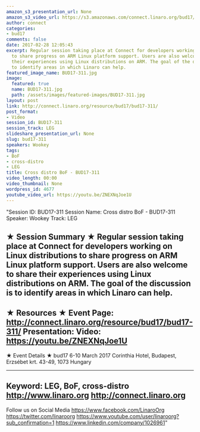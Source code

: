 ```yaml
---
amazon_s3_presentation_url: None
amazon_s3_video_url: https://s3.amazonaws.com/connect.linaro.org/bud17/Videos/Wednesday/Bud17-311%20Cross%20distro%20BoF.mp4
author: connect
categories:
- bud17
comments: false
date: 2017-02-28 12:05:43
excerpt: Regular session taking place at Connect for developers working on Linux distributions
  to share progress on ARM Linux platform support. Users are also welcome to share
  their experiences using Linux distributions on ARM. The goal of the discussion is
  to identify areas in which Linaro can help.
featured_image_name: BUD17-311.jpg
image:
  featured: true
  name: BUD17-311.jpg
  path: /assets/images/featured-images/BUD17-311.jpg
layout: post
link: http://connect.linaro.org/resource/bud17/bud17-311/
post_format:
- Video
session_id: BUD17-311
session_track: LEG
slideshare_presentation_url: None
slug: bud17-311
speakers: Wookey
tags:
- BoF
- cross-distro
- LEG
title: Cross distro BoF - BUD17-311
video_length: 00:00
video_thumbnail: None
wordpress_id: 4677
youtube_video_url: https://youtu.be/ZNEXNqJoe1U
---
```


"Session ID: BUD17-311
Session Name: Cross distro BoF - BUD17-311
Speaker: Wookey
Track: LEG


★ Session Summary ★
Regular session taking place at Connect for developers working on Linux distributions to share progress on ARM Linux platform support. Users are also welcome to share their experiences using Linux distributions on ARM. The goal of the discussion is to identify areas in which Linaro can help.
---------------------------------------------------
★ Resources ★
Event Page: http://connect.linaro.org/resource/bud17/bud17-311/
Presentation: 
Video: https://youtu.be/ZNEXNqJoe1U
 ---------------------------------------------------

★ Event Details ★
bud17
6-10 March 2017
Corinthia Hotel, Budapest,
Erzsébet krt. 43-49,
1073 Hungary

---------------------------------------------------
Keyword: LEG, BoF, cross-distro
http://www.linaro.org
http://connect.linaro.org
---------------------------------------------------
Follow us on Social Media
https://www.facebook.com/LinaroOrg
https://twitter.com/linaroorg
https://www.youtube.com/user/linaroorg?sub_confirmation=1
https://www.linkedin.com/company/1026961"